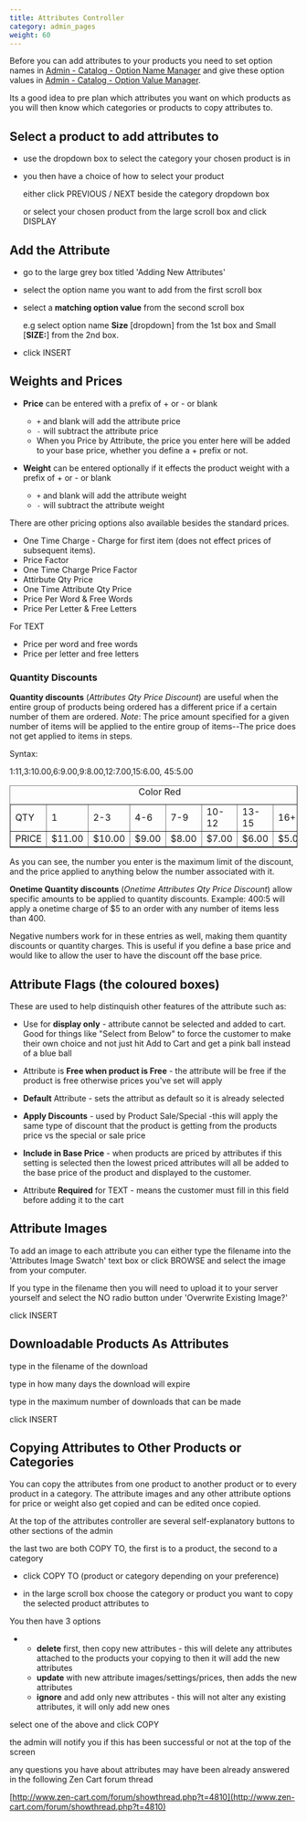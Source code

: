 ```yaml
---
title: Attributes Controller 
category: admin_pages
weight: 60
---
```


Before you can add attributes to your products you need to set option names in [Admin - Catalog - Option Name Manager](/user/admin_pages/catalog/option_name_manager/) 
and give these option values in [Admin - Catalog - Option Value Manager](/user/admin_pages/catalog/option_value_manager/).

Its a good idea to pre plan which attributes you want on which products as you will then know which categories or products to copy attributes to.


## <span class="mw-headline" id="Select_a_product_to_add_attributes_to">Select a product to add attributes to</span>

*   use the dropdown box to select the category your chosen product is in

*   you then have a choice of how to select your product

    either click PREVIOUS / NEXT beside the category dropdown box

    or select your chosen product from the large scroll box and click DISPLAY

## <span class="mw-headline" id="Add_the_Attribute">Add the Attribute</span>

*   go to the large grey box titled 'Adding New Attributes'

*   select the option name you want to add from the first scroll box

*   select a **matching option value** from the second scroll box

    e.g select option name **Size** [dropdown] from the 1st box and Small [**SIZE:**] from the 2nd box.

*   click INSERT

## <span class="mw-headline" id="Weights_and_Prices">Weights and Prices</span>

*   **Price** can be entered with a prefix of + or - or blank
    *   `+` and blank will add the attribute price
    *   `-` will subtract the attribute price
    *   When you Price by Attribute, the price you enter here will be added to your base price, whether you define a + prefix or not.

*   **Weight** can be entered optionally if it effects the product weight with a prefix of + or - or blank
    *   `+` and blank will add the attribute weight
    *  `-` will subtract the attribute weight

There are other pricing options also available besides the standard prices.

*   One Time Charge - Charge for first item (does not effect prices of subsequent items).
*   Price Factor
*   One Time Charge Price Factor
*   Attirbute Qty Price
*   One Time Attribute Qty Price
*   Price Per Word & Free Words
*   Price Per Letter & Free Letters

For TEXT

*   Price per word and free words
*   Price per letter and free letters

### <span class="mw-headline" id="Quantity_Discounts">Quantity Discounts</span>

**Quantity discounts** (_Attributes Qty Price Discount_) are useful when the entire group of products being ordered has a different price if a certain number of them are ordered. _Note_: The price amount specified for a given number of items will be applied to the entire group of items--The price does not get applied to items in steps.

Syntax:

1:11,3:10.00,6:9.00,9:8.00,12:7.00,15:6.00, 45:5.00

<table border="1"><caption>Color Red</caption>

<tbody>

<tr>

<td>QTY</td>

<td>1</td>

<td>2-3</td>

<td>4-6</td>

<td>7-9</td>

<td>10-12</td>

<td>13-15</td>

<td>16+</td>

</tr>

<tr>

<td>PRICE</td>

<td>$11.00</td>

<td>$10.00</td>

<td>$9.00</td>

<td>$8.00</td>

<td>$7.00</td>

<td>$6.00</td>

<td>$5.00</td>

</tr>

</tbody>

</table>

As you can see, the number you enter is the maximum limit of the discount, and the price applied to anything below the number associated with it.

**Onetime Quantity discounts** (_Onetime Attributes Qty Price Discount_) allow specific amounts to be applied to quantity discounts. Example: 400:5 will apply a onetime charge of $5 to an order with any number of items less than 400.

Negative numbers work for in these entries as well, making them quantity discounts or quantity charges. This is useful if you define a base price and would like to allow the user to have the discount off the base price.

## <span class="mw-headline" id="Attribute_Flags_.28the_coloured_boxes.29">Attribute Flags (the coloured boxes)</span>

These are used to help distinquish other features of the attribute such as:

*   Use for **display only** - attribute cannot be selected and added to cart. Good for things like "Select from Below" to force the customer to make their own choice and not just hit Add to Cart and get a pink ball instead of a blue ball

*   Attribute is **Free when product is Free** - the attribute will be free if the product is free otherwise prices you've set will apply

*   **Default** Attribute - sets the attribut as default so it is already selected

*   **Apply Discounts** - used by Product Sale/Special -this will apply the same type of discount that the product is getting from the products price vs the special or sale price

*   **Include in Base Price** - when products are priced by attributes if this setting is selected then the lowest priced attributes will all be added to the base price of the product and displayed to the customer.

*   Attribute **Required** for TEXT - means the customer must fill in this field before adding it to the cart

## <span class="mw-headline" id="Attribute_Images">Attribute Images</span>

To add an image to each attribute you can either type the filename into the 'Attributes Image Swatch' text box or click BROWSE and select the image from your computer.

If you type in the filename then you will need to upload it to your server yourself and select the NO radio button under 'Overwrite Existing Image?'

click INSERT

## <span class="mw-headline" id="Downloadable_Products_As_Attributes">Downloadable Products As Attributes</span>

type in the filename of the download

type in how many days the download will expire

type in the maximum number of downloads that can be made

click INSERT

## <span class="mw-headline" id="Copying_Attributes_to_Other_Products_or_Categories">Copying Attributes to Other Products or Categories</span>

You can copy the attributes from one product to another product or to every product in a category. The attribute images and any other attribute options for price or weight also get copied and can be edited once copied.

At the top of the attributes controller are several self-explanatory buttons to other sections of the admin

the last two are both COPY TO, the first is to a product, the second to a category

*   click COPY TO (product or category depending on your preference)

*   in the large scroll box choose the category or product you want to copy the selected product attributes to

You then have 3 options

*   *   **delete** first, then copy new attributes - this will delete any attributes attached to the products your copying to then it will add the new attributes
    *   **update** with new attribute images/settings/prices, then adds the new attributes
    *   **ignore** and add only new attributes - this will not alter any existing attributes, it will only add new ones

select one of the above and click COPY

the admin will notify you if this has been successful or not at the top of the screen

any questions you have about attributes may have been already answered in the following Zen Cart forum thread

[http://www.zen-cart.com/forum/showthread.php?t=4810](http://www.zen-cart.com/forum/showthread.php?t=4810)

